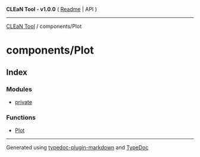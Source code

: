 **CLEaN Tool - v1.0.0** ( [Readme](../../README.md) \| API )

***

[CLEaN Tool](../../modules.md) / components/Plot

# components/Plot

## Index

### Modules

- [private](private/README.md)

### Functions

- [Plot](functions/Plot.md)

***

Generated using [typedoc-plugin-markdown](https://www.npmjs.com/package/typedoc-plugin-markdown) and [TypeDoc](https://typedoc.org/)
